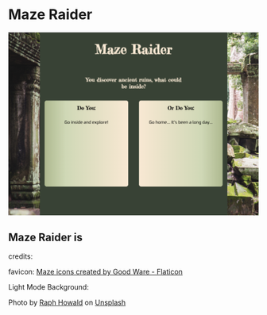 # Maze Raider

![screenshot of game load page](./images/Maze-Raider-Screenshot.png)

## Maze Raider is 



credits:

favicon:
<a href="https://www.flaticon.com/free-icons/maze" title="maze icons">Maze icons created by Good Ware - Flaticon</a>

  Light Mode Background:

  Photo by <a href="https://unsplash.com/@raphhowald?utm_source=unsplash&utm_medium=referral&utm_content=creditCopyText">Raph Howald</a> on <a href="https://unsplash.com/photos/GSCtoEEqntQ?utm_source=unsplash&utm_medium=referral&utm_content=creditCopyText">Unsplash</a>
  